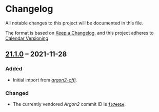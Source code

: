 # Changelog

All notable changes to this project will be documented in this file.

The format is based on [Keep a Changelog](https://keepachangelog.com/en/1.0.0/), and this project adheres to [Calendar Versioning](https://calver.org/).




## [21.1.0](https://github.com/hynek/argon2-cffi-bindings/releases/tag/21.1.0) – 2021-11-28

### Added

- Initial import from [*argon2-cffi*](https://github.com/hynek/argon2-cffi).


### Changed

- The currently vendored *Argon2* commit ID is [**`f57e61e`**](https://github.com/P-H-C/phc-winner-argon2/commit/f57e61e19229e23c4445b85494dbf7c07de721cb).
